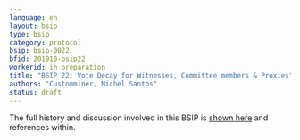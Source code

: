 ```yaml
---
language: en
layout: bsip
type: bsip
category: protocol
bsip: bsip-0022
bfid: 201910-bsip22
workerid: in preparation
title: "BSIP 22: Vote Decay for Witnesses, Committee members & Proxies"
authors: "Customminer, Michel Santos"
status: draft
---
```


The full history and discussion involved in this BSIP is
[shown here](https://github.com/bitshares/bsips/pull/153) and references within.
